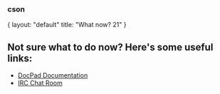 ### cson
{
  layout: "default"
  title: "What now? 21"
}
###

## Not sure what to do now? Here's some useful links:

- [DocPad Documentation](http://docpad.org/docs)
- [IRC Chat Room](irc://irc.freenode.net/docpad)
